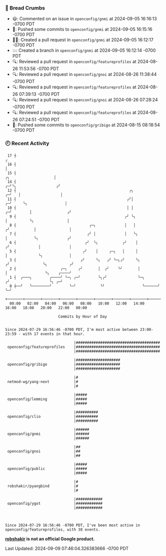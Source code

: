 ### 🍞 Bread Crumbs

 * 😃: Commented on an issue in `openconfig/gnmi` at 2024-09-05 16:16:13 -0700 PDT
 * 🚢: Pushed some commits to `openconfig/gnmi` at 2024-09-05 16:15:16 -0700 PDT
 * ✍🏼: Created a pull request in `openconfig/gnmi` at 2024-09-05 16:12:17 -0700 PDT
 * 💥: Created a branch in `openconfig/gnmi` at 2024-09-05 16:12:14 -0700 PDT
 * 🔍: Reviewed a pull request in  `openconfig/featureprofiles` at 2024-08-26 11:53:56 -0700 PDT
 * 🔍: Reviewed a pull request in  `openconfig/gnoi` at 2024-08-26 11:38:44 -0700 PDT
 * 🔍: Reviewed a pull request in  `openconfig/featureprofiles` at 2024-08-26 07:39:13 -0700 PDT
 * 🔍: Reviewed a pull request in  `openconfig/gnoi` at 2024-08-26 07:28:24 -0700 PDT
 * 🔍: Reviewed a pull request in  `openconfig/featureprofiles` at 2024-08-26 07:24:51 -0700 PDT
 * 🚢: Pushed some commits to `openconfig/gribigo` at 2024-08-15 08:18:54 -0700 PDT

### 🕘 Recent Activity
```
 17 ┼                                                                                                  ╭
 16 ┤                                                                                                  │
 15 ┤                                                                            ╭╮                    │
 14 ┤                                                                          ╭─╯╰╮                  ╭╯
 12 ┤                                                   ╭╮                   ╭─╯   │                  │
 11 ┤                                                  ╭╯│                 ╭─╯     ╰╮                 │
 10 ┤                                                  │ │               ╭─╯        │                ╭╯
  9 ┤                                                 ╭╯ ╰╮              │          ╰╮               │
  8 ┤                                 ╭─╮             │   │             ╭╯           │               │
  7 ┤                                ╭╯ │             │   ╰╮            │            ╰╮             ╭╯
  6 ┤                               ╭╯  ╰╮           ╭╯    │           ╭╯             │             │
  5 ┤                              ╭╯    │     ╭─╮   │     │           │              ╰╮            │
  3 ┤                             ╭╯     ╰╮   ╭╯ ╰─╮╭╯     ╰╮         ╭╯               ╰╮          ╭╯
  2 ┤                    ╭─╮     ╭╯       │  ╭╯    ╰╯       │         │                 ╰╮    ╭────╯
  1 ┤  ╭───╮        ╭────╯ ╰─╮ ╭─╯        ╰╮╭╯              ╰─╮      ╭╯                  ╰╮ ╭─╯
  0 ┼──╯   ╰────────╯        ╰─╯           ╰╯                 ╰──────╯                    ╰─╯
    +───────+───────+───────+───────+───────+───────+───────+───────+───────+───────+───────+───────+────
  00:00   02:00   04:00   06:00   08:00   10:00   12:00   14:00   16:00   18:00   20:00   22:00   00:00   

						Commits by Hour of Day


Since 2024-07-29 16:56:46 -0700 PDT, I'm most active between 23:00-23:59 - with 17 events in that hour.

```



```
                               |######################################
 openconfig/featureprofiles    |######################################
                               |######################################

                               |####################
 openconfig/gribigo            |####################
                               |####################

                               |#
 netmod-wg/yang-next           |#
                               |#

                               |#####
 openconfig/lemming            |#####
                               |#####

                               |##########
 openconfig/clio               |##########
                               |##########

                               |######
 openconfig/gnmi               |######
                               |######

                               |##
 openconfig/gnoi               |##
                               |##

                               |#####
 openconfig/public             |#####
                               |#####

                               |#
 robshakir/pyangbind           |#
                               |#

                               |############
 openconfig/ygot               |############
                               |############



Since 2024-07-29 16:56:46 -0700 PDT, I've been most active in openconfig/featureprofiles, with 38 events.

```
**[robshakir](mailto:robjs@google.com) is not an official Google product.**  


Last Updated: 2024-09-09 07:46:04.326383666 -0700 PDT
